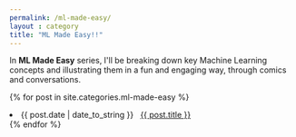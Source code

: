```yaml
---
permalink: /ml-made-easy/
layout : category
title: "ML Made Easy!!"
---
```


In **ML Made Easy** series, I'll be breaking down key Machine Learning concepts and illustrating them in a fun and engaging way, through comics and conversations.


{% for post in site.categories.ml-made-easy %}
 <li><span>{{ post.date | date_to_string }}</span> &nbsp; <a href="{{ post.url }}">{{ post.title }}</a></li>
{% endfor %}


